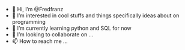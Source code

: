 - 👋 Hi, I’m @Fredfranz
- 👀 I’m interested in cool stuffs and things specifically ideas about on programming 
- 🌱 I’m currently learning python and SQL for now
- 💞️ I’m looking to collaborate on ...
- 📫 How to reach me ...

<!---
Fredfranz/Fredfranz is a ✨ special ✨ repository because its `README.md` (this file) appears on your GitHub profile.
You can click the Preview link to take a look at your changes.
--->
